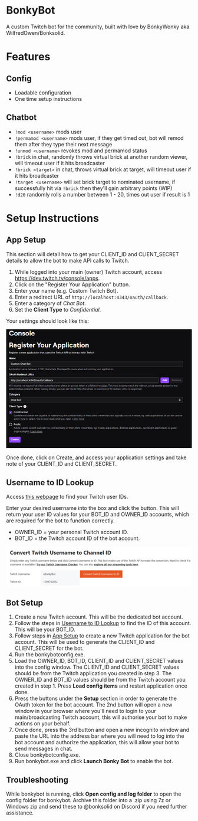 # BonkyBot
A custom Twitch bot for the community, built with love by BonkyWonky aka WilfredOwen/Bonksolid.

# Features

## Config
* Loadable configuration
* One time setup instructions
## Chatbot
* `!mod <username>` mods user
* `!permamod <username>` mods user, if they get timed out, bot will remod them after they type their next message
* `!unmod <username>` revokes mod and permamod status
* `!brick` in chat, randomly throws virtual brick at another random viewer, will timeout user if it hits broadcaster
* `!brick <target>` in chat, throws virtual brick at target, will timeout user if it hits broadcaster
* `!target <username>` will set brick target to nominated username, if successfully hit via `!brick` then they'll gain arbitrary points (WIP)
* `!d20` randomly rolls a number between 1 - 20, times out user if result is 1

# Setup Instructions
## App Setup
This section will detail how to get your CLIENT_ID and CLIENT_SECRET details to allow the bot to make API calls to Twitch.

1. While logged into your main (owner) Twitch account, access https://dev.twitch.tv/console/apps.
2. Click on the "Register Your Application" button.
3. Enter your name (e.g. Custom Twitch Bot).
4. Enter a redirect URL of `http://localhost:4343/oauth/callback`.
5. Enter a category of *Chat Bot*.
6. Set the **Client Type** to *Confidential*.

Your settings should look like this:

![Registering an application in Twitch Dev](docs/twitchappregister.png)

Once done, click on Create, and access your application settings and take note of your CLIENT_ID and CLIENT_SECRET.

## Username to ID Lookup
Access [this webpage](https://www.streamweasels.com/tools/convert-twitch-username-to-user-id/) to find your Twitch user IDs.

Enter your desired username into the box and click the button. This will return your user ID values for your BOT_ID and OWNER_ID accounts, which are required for the bot to function correctly.

* OWNER_ID = your personal Twitch account ID.
* BOT_ID = the Twitch account ID of the bot account.

![Image of the username to ID lookup tool](docs/convertusernametoid.png)

## Bot Setup

1. Create a new Twitch account. This will be the dedicated bot account. 
2. Follow the steps in [Username to ID Lookup](#username-to-id-lookup) to find the ID of this account. This will be your BOT_ID.
3. Follow steps in [App Setup](#app-setup) to create a new Twitch application for the bot account. This will be used to generate the CLIENT_ID and CLIENT_SECRET for the bot.
4. Run the bonkybotconfig.exe.
5. Load the OWNER_ID, BOT_ID, CLIENT_ID and CLIENT_SECRET values into the config window. The CLIENT_ID and CLIENT_SECRET values should be from the Twitch application you created in step 3. The OWNER_ID and BOT_ID values should be from the Twitch account you created in step 1. Press **Load config items** and restart application once done.
6. Press the buttons under the **Setup** section in order to generate the OAuth token for the bot account. The 2nd button will open a new window in your browser where you'll need to login to your main/broadcasting Twitch account, this will authorise your bot to make actions on your behalf. 
7. Once done, press the 3rd button and open a new incognito window and paste the URL into the address bar where you will need to log into the bot account and authorize the application, this will allow your bot to send messages in chat.
8. Close bonkybotconfig.exe.
9. Run bonkybot.exe and click **Launch Bonky Bot** to enable the bot.

## Troubleshooting

While bonkybot is running, click **Open config and log folder** to open the config folder for bonkybot. Archive this folder into a .zip using 7z or Windows zip and send these to @bonksolid on Discord if you need further assistance.